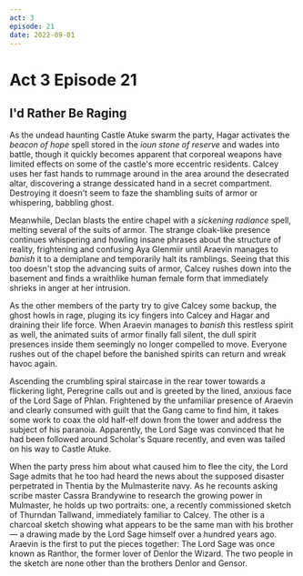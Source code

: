 ```yaml
---
act: 3
episode: 21
date: 2022-09-01
---
```

# Act 3 Episode 21
## I'd Rather Be Raging
As the undead haunting Castle Atuke swarm the party, Hagar activates the *beacon of hope* spell stored in the *ioun stone of reserve* and wades into battle, though it quickly becomes apparent that corporeal weapons have limited effects on some of the castle's more eccentric residents. Calcey uses her fast hands to rummage around in the area around the desecrated altar, discovering a strange dessicated hand in a secret compartment. Destroying it doesn't seem to faze the shambling suits of armor or whispering, babbling ghost.

Meanwhile, Declan blasts the entire chapel with a *sickening radiance* spell, melting several of the suits of armor. The strange cloak-like presence continues whispering and howling insane phrases about the structure of reality, frightening and confusing Aya Glenmiir until Araevin manages to *banish* it to a demiplane and temporarily halt its ramblings. Seeing that this too doesn't stop the advancing suits of armor, Calcey rushes down into the basement and finds a wraithlike human female form that immediately shrieks in anger at her intrusion.

As the other members of the party try to give Calcey some backup, the ghost howls in rage, pluging its icy fingers into Calcey and Hagar and draining their life force. When Araevin manages to *banish* this restless spirit as well, the animated suits of armor finally fall silent, the dull spirit presences inside them seemingly no longer compelled to move. Everyone rushes out of the chapel before the banished spirits can return and wreak havoc again.

Ascending the crumbling spiral staircase in the rear tower towards a flickering light, Peregrine calls out and is greeted by the lined, anxious face of the Lord Sage of Phlan. Frightened by the unfamiliar presence of Araevin and clearly consumed with guilt that the Gang came to find him, it takes some work to coax the old half-elf down from the tower and address the subject of his paranoia. Apparently, the Lord Sage was convinced that he had been followed around Scholar's Square recently, and even was tailed on his way to Castle Atuke.

When the party press him about what caused him to flee the city, the Lord Sage admits that he too had heard the news about the supposed disaster perpetrated in Thentia by the Mulmasterite navy. As he recounts asking scribe master Cassra Brandywine to research the growing power in Mulmaster, he holds up two portraits: one, a recently commissioned sketch of Thurndan Tallwand, immediately familiar to Calcey. The other is a charcoal sketch showing what appears to be the same man with his brother — a drawing made by the Lord Sage himself over a hundred years ago. Araevin is the first to put the pieces together: The Lord Sage was once known as Ranthor, the former lover of Denlor the Wizard. The two people in the sketch are none other than the brothers Denlor and Gensor.